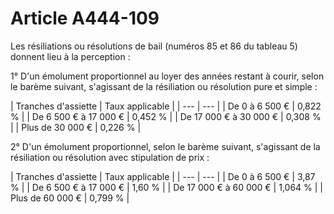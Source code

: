 # Article A444-109

Les résiliations ou résolutions de bail (numéros 85 et 86 du tableau 5) donnent lieu à la perception :

1° D'un émolument proportionnel au loyer des années restant à courir, selon le barème suivant, s'agissant de la résiliation ou résolution pure et simple :

| Tranches d'assiette |
Taux applicable |
| --- | --- |
|
De 0 à 6 500 € |
0,822 % |
|
De 6 500 € à 17 000 € |
0,452 % |
|
De 17 000 € à 30 000 € |
0,308 % |
|
Plus de 30 000 € |
0,226 % |

2° D'un émolument proportionnel, selon le barème suivant, s'agissant de la résiliation ou résolution avec stipulation de prix :

|
Tranches d'assiette |
Taux applicable |
| --- | --- |
|
De 0 à 6 500 € |
3,87 % |
|
De 6 500 € à 17 000 € |
1,60 % |
|
De 17 000 € à 60 000 € |
1,064 % |
|
Plus de 60 000 € |
0,799 % |
